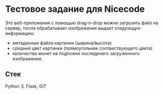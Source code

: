 # Тестовое задание для Nicecode

Это веб-приложения с помощью drag-n-drop можно загрузить файл на сервер, после обрабатывает изображения выдает следующую информацию:

- метаданные файла картинки (ширина/высота)
- средний цвет картинки (прямоугольник соотвествующего цвета)
- количество монет на подложке последенего загруженного изображения. 


## Стек
 
Python 3, Flask, GIT
